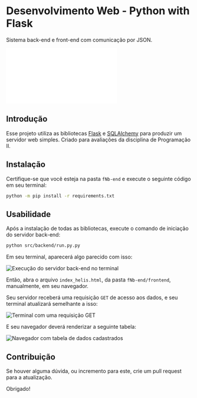 # Desenvolvimento Web - Python with Flask

Sistema back-end e front-end com comunicação por JSON.

![English version](/README.md)

## Introdução

Esse projeto utiliza as bibliotecas [Flask](https://flask.palletsprojects.com/en/1.1.x/)
 e [SQLAlchemy](https://www.sqlalchemy.org/) para produzir um servidor web simples.
Criado para avaliações da disciplina de Programação II.

## Instalação

Certifique-se que você esteja na pasta `fNb-end` e execute o seguinte código em seu terminal:

```bash
python -m pip install -r requirements.txt
```

## Usabilidade

Após a instalação de todas as bibliotecas, execute o comando de iniciação do servidor
back-end:

```bash
python src/backend/run.py.py
```
Em seu terminal, aparecerá algo parecido com isso:

![Execução do servidor back-end no terminal](/.github/terminal0.png) 

Então, abra o arquivo `index_helis.html`, da pasta `fNb-end/frontend`, manualmente,
em seu navegador.

Seu servidor receberá uma requisição `GET` de acesso aos dados, e seu terminal atualizará
semelhante a isso:

![Terminal com uma requisição GET](/.github/terminal01.png)

E seu navegador deverá renderizar a seguinte tabela:

![Navegador com tabela de dados cadastrados](/.github/browser0.png)

## Contribuição

Se houver alguma dúvida, ou incremento para este, crie um pull request para a
atualização.

Obrigado!
